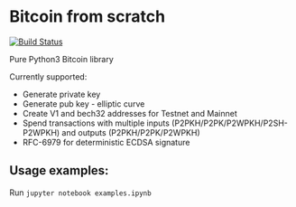 # Bitcoin from scratch 

[![Build Status](https://travis-ci.org/gustavonalle/bfs.svg?branch=master)](https://travis-ci.org/gustavonalle/bfs/)

Pure Python3 Bitcoin library

Currently supported:

* Generate private key
* Generate pub key - elliptic curve
* Create V1 and bech32 addresses for Testnet and Mainnet
* Spend transactions with multiple inputs (P2PKH/P2PK/P2WPKH/P2SH-P2WPKH) and outputs (P2PKH/P2PK/P2WPKH)
* RFC-6979 for deterministic ECDSA signature

## Usage examples:

Run  ```jupyter notebook examples.ipynb``` 
